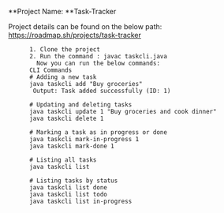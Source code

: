 **Project Name: **Task-Tracker

Project details can be found on the below path:
https://roadmap.sh/projects/task-tracker


          1. Clone the project
          2. Run the command : javac taskcli.java
            Now you can run the below commands:
          CLI Commands
          # Adding a new task
          java taskcli add "Buy groceries"
           Output: Task added successfully (ID: 1)
          
          # Updating and deleting tasks
          java taskcli update 1 "Buy groceries and cook dinner"
          java taskcli delete 1
          
          # Marking a task as in progress or done
          java taskcli mark-in-progress 1
          java taskcli mark-done 1
          
          # Listing all tasks
          java taskcli list
          
          # Listing tasks by status
          java taskcli list done
          java taskcli list todo
          java taskcli list in-progress
          



